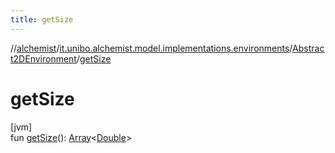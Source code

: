 ```yaml
---
title: getSize
---
```

//[alchemist](../../../index.html)/[it.unibo.alchemist.model.implementations.environments](../index.html)/[Abstract2DEnvironment](index.html)/[getSize](get-size.html)



# getSize



[jvm]\
fun [getSize](get-size.html)(): [Array](https://kotlinlang.org/api/latest/jvm/stdlib/kotlin/-array/index.html)<[Double](https://kotlinlang.org/api/latest/jvm/stdlib/kotlin/-double/index.html)>




